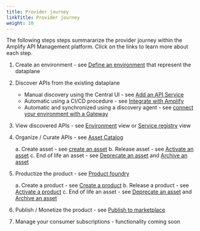 ```yaml
---
title: Provider journey
linkTitle: Provider journey
weight: 10
---
```


The following steps steps summararize the provider journey within the Amplify API Management platform. Click on the links to learn more about each step.

1. Create an environment - see [Define an environment](/docs/coonect_manage_environ) that represent the dataplane
2. Discover APIs from the existing dataplane

    * Manual discovery using the Central UI - see [Add an API Service](/docs/connect_manage_environ/manage_services/add_api_service)
    * Automatic using a CI/CD procedure - see [Integrate with Amplify](/docs/integrate_with_central)
    * Automatic and synchronized using a discovery agent - see [connect your environment with a Gateway](/docs/connect_manage_environ#synchronize-your-environment-with-a-gatewayvironment-with-a-gateway)

3. View discovered APIs - see [Environment](/docs/connect_manage_environ/view_environments) view or [Service registry](/docs/manage_service_registry) view
4. Organize / Curate APIs - see [Asset Catalog](/docs/manage_asset_catalog)

    a. Create asset - see [create an asset](/docs/manage_asset_catalog/asset_management/#create-an-asset)
    b. Release asset - see [Activate an asset](/docs/manage_asset_catalog/asset_management/#activate-an-asset)
    c. End of life an asset - see [Deprecate an asset](/docs/manage_asset_catalog/asset_management/#deprecate-an-asset) and [Archive an asset](/docs/manage_asset_catalog/asset_management/#archive-an-asset)
    
5. Productize the product - see  [Product foundry](/docs/manage_product_foundry)

    a. Create a product - see [Create a product](/docs/manage_product_foundry/foundry_product_management/#create-a-product)
    b. Release a product - see [Activate a product](/docs/manage_product_foundry/foundry_product_management/#activate-a-product)
    c. End of life an asset - see [Deprecate an asset](/docs/manage_asset_catalog/asset_management/#deprecate-an-asset) and [Archive an asset](/docs/manage_asset_catalog/asset_management/#archive-an-asset)
    
6. Publish / Monetize the product - see [Publish to marketplace](/docs/manage_marketplace/publish_to_marketplace)
7. Manage your consumer subscriptions - functionality coming soon
